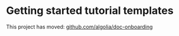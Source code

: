 # Getting started tutorial templates

This project has moved: [github.com/algolia/doc-onboarding](https://github.com/algolia/doc-onboarding)

